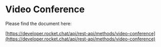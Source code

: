 # Video Conference

Please find the document here: 

[https://developer.rocket.chat/api/rest-api/methods/video-conference](https://developer.rocket.chat/api/rest-api/methods/video-conference)

